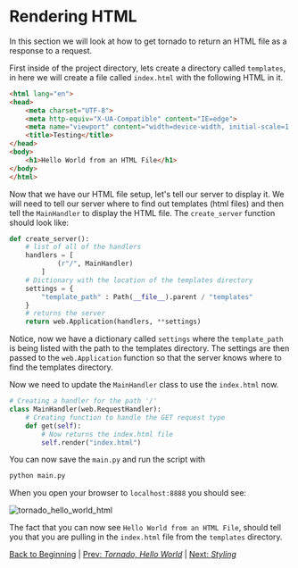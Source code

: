 # Rendering HTML

In this section we will look at how to get tornado to return an HTML file as a response to a request.  

First inside of the project directory, lets create a directory called `templates`, in here we will create a file called `index.html` with the following HTML in it.  

``` html
<html lang="en">
<head>
    <meta charset="UTF-8">
    <meta http-equiv="X-UA-Compatible" content="IE=edge">
    <meta name="viewport" content="width=device-width, initial-scale=1.0">
    <title>Testing</title>
</head>
<body>
    <h1>Hello World from an HTML File</h1>
</body>
</html>
```  

Now that we have our HTML file setup, let's tell our server to display it. We will need to tell our server where to find out templates (html files) and then tell the `MainHandler` to display the HTML file. The `create_server` function should look like:  

``` python
def create_server():
    # list of all of the handlers
    handlers = [
            (r"/", MainHandler)
        ]
    # Dictionary with the location of the templates directory
    settings = {
        "template_path" : Path(__file__).parent / "templates"
    }
    # returns the server
    return web.Application(handlers, **settings)
```  

Notice, now we have a dictionary called `settings` where the `template_path` is being listed with the path to the templates directory. The settings are then passed to the `web.Application` function so that the server knows where to find the templates directory.  

Now we need to update the `MainHandler` class to use the `index.html` now.  

``` python
# Creating a handler for the path '/'
class MainHandler(web.RequestHandler):
    # Creating function to handle the GET request type
    def get(self):
        # Now returns the index.html file
        self.render("index.html")
```

You can now save the `main.py` and run the script with  

``` bash
python main.py
```  

When you open your browser to `localhost:8888` you should see:  

![tornado_hello_world_html](https://user-images.githubusercontent.com/75044812/161884285-1a7b43ad-e767-49f8-a7a5-382abcd94c1b.png)  

The fact that you can now see `Hello World from an HTML File`, should tell you that you are pulling in the `index.html` file from the `templates` directory.  

[Back to Beginning](/README.md) | [Prev: *Tornado, Hello World*](/docs/markdown/tornado_hello_world.md) | [Next: *Styling*](/docs/markdown/styling.md)